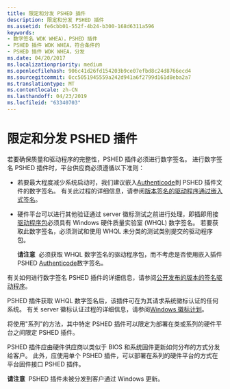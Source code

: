 ```yaml
---
title: 限定和分发 PSHED 插件
description: 限定和分发 PSHED 插件
ms.assetid: fe6cbb01-552f-4b24-b300-168d6311a596
keywords:
- 数字签名 WDK WHEA），PSHED 插件
- PSHED 插件 WDK WHEA，符合条件的
- PSHED 插件 WDK WHEA，分发
ms.date: 04/20/2017
ms.localizationpriority: medium
ms.openlocfilehash: 906c41d26fd154203b9ce07efbd8c24d8766ecd4
ms.sourcegitcommit: 0cc5051945559a242d941a6f2799d161d8eba2a7
ms.translationtype: MT
ms.contentlocale: zh-CN
ms.lasthandoff: 04/23/2019
ms.locfileid: "63340703"
---
```

# <a name="qualifying-and-distributing-pshed-plug-ins"></a>限定和分发 PSHED 插件


若要确保质量和驱动程序的完整性，PSHED 插件必须进行数字签名。 进行数字签名 PSHED 插件时，平台供应商必须遵循以下准则：

-   若要最大程度减少系统启动时，我们建议嵌入[Authenticode](https://msdn.microsoft.com/library/windows/hardware/ff686697)到 PSHED 插件文件的数字签名。 有关此过程的详细信息，请参阅[版本签名的驱动程序通过嵌入式签名](https://msdn.microsoft.com/library/windows/hardware/ff549832)。

-   硬件平台可以进行其他验证通过 server 徽标测试之前进行处理，即插即用接[驱动程序包](https://msdn.microsoft.com/library/windows/hardware/ff544840)必须具有 Windows 硬件质量实验室 (WHQL) 数字签名。 若要获取此数字签名，必须测试和使用 WHQL 未分类的测试类别提交的驱动程序包。

    **请注意**  必须获取 WHQL 数字签名的驱动程序包，而不考虑是否使用嵌入插件 PSHED [Authenticode](https://msdn.microsoft.com/library/windows/hardware/ff686697)数字签名。

     

有关如何进行数字签名 PSHED 插件的详细信息，请参阅[公开发布的版本的签名驱动程序](https://msdn.microsoft.com/library/windows/hardware/ff552289)。

PSHED 插件获取 WHQL 数字签名后，该插件可在为其请求系统徽标认证的任何系统。 有关 server 徽标认证过程的详细信息，请参阅[Windows 徽标计划](https://go.microsoft.com/fwlink/p/?linkid=26144)。

将使用"系列"的方法，其中特定 PSHED 插件可以限定为部署在类或系列的硬件平台之间限定 PSHED 插件。

PSHED 插件应由硬件供应商以类似于 BIOS 和系统固件更新如何分布的方式分发给客户。 此外，应使用单个 PSHED 插件，可以部署在系列的硬件平台的方式在平台固件接口 PSHED 插件。

**请注意**  PSHED 插件未被分发到客户通过 Windows 更新。

 

 

 





